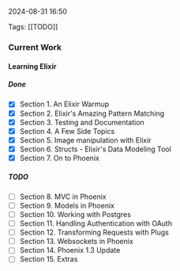 
2024-08-31 16:50

Tags: [[TODO]]

### Current Work

#### Learning Elixir

##### Done
- [x] Section 1. An Elixir Warmup
- [x] Section 2. Elixir's Amazing Pattern Matching
- [x] Section 3. Testing and Documentation
- [x] Section 4. A Few Side Topics
- [x] Section 5. Image manipulation with Elixir
- [x] Section 6. Structs - Elixir's Data Modeling Tool
- [x] Section 7. On to Phoenix

##### TODO
- [ ] Section 8. MVC in Phoenix
- [ ] Section 9. Models in Phoenix
- [ ] Section 10. Working with Postgres
- [ ] Section 11. Handling Authentication with OAuth
- [ ] Section 12. Transforming Requests with Plugs
- [ ] Section 13. Websockets in Phoenix
- [ ] Section 14. Phoenix 1.3 Update
- [ ] Section 15. Extras
